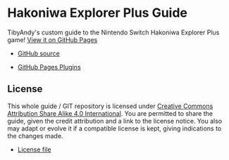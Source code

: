 # Hakoniwa Explorer Plus Guide
TibyAndy's custom guide to the Nintendo Switch Hakoniwa Explorer Plus game!
[View it on GitHub Pages](https://tibyandy.github.io/hakoniwa-explorer-plus-guide)

- [GitHub source](index.md)

- [GitHub Pages Plugins](https://docs.github.com/en/pages/setting-up-a-github-pages-site-with-jekyll/about-github-pages-and-jekyll#plugins)

## License

This whole guide / GIT repository is licensed under [Creative Commons Attribution Share Alike 4.0 International](
https://creativecommons.org/licenses/by-sa/4.0/). You are permitted to share the guide, given the credit attribution and a link to the license notice. You also may adapt or evolve it if a compatible license is kept, giving indications to the changes made.

- [License file](LICENSE)
